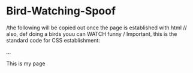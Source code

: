 # Bird-Watching-Spoof
/the following will be copied out once the page is established with html
// also, def doing a birds youu can WATCH funny 
/ Important, this is the standard code for CSS establishment:
<link rel="stylesheet" href="my-css-file.css" />

<meta name="author" content="Caitlin Schaeffer" />
<meta
  name="description"
  content="AwesomeInc class HTML and CSS coding project early." />
  <html lang="en-US">
  …
</html>


<!doctype html>
<html lang="en-US">
  <head>
    <meta charset="utf-8" />
    <title>My test page</title>
  </head>
  <body>
    <p>This is my page</p>
  </body>
</html>
